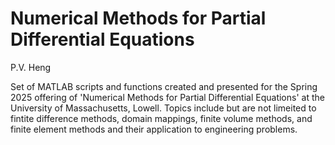 # Numerical Methods for Partial Differential Equations
P.V. Heng

Set of MATLAB scripts and functions created and presented for the Spring 2025 offering of 'Numerical Methods for Partial Differential Equations' at the University of Massachusetts, Lowell. Topics include but are not limeited to fintite difference methods, domain mappings, finite volume methods, and finite element methods and their application to engineering problems.
